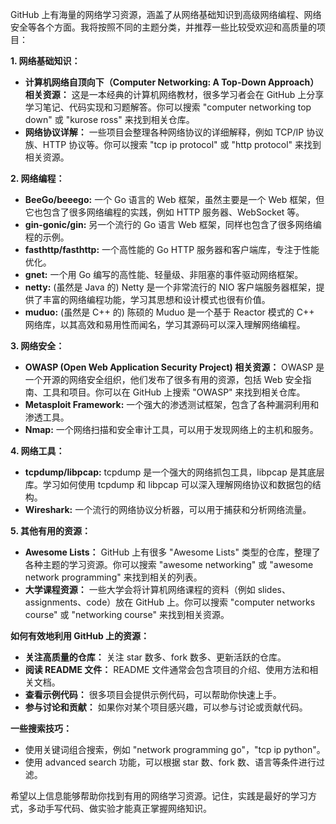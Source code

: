 GitHub 上有海量的网络学习资源，涵盖了从网络基础知识到高级网络编程、网络安全等各个方面。我将按照不同的主题分类，并推荐一些比较受欢迎和高质量的项目：

**1. 网络基础知识：**

- **计算机网络自顶向下（Computer Networking: A Top-Down Approach）相关资源：** 这是一本经典的计算机网络教材，很多学习者会在 GitHub 上分享学习笔记、代码实现和习题解答。你可以搜索 "computer networking top down" 或 "kurose ross" 来找到相关仓库。
- **网络协议详解：** 一些项目会整理各种网络协议的详细解释，例如 TCP/IP 协议族、HTTP 协议等。你可以搜索 "tcp ip protocol" 或 "http protocol" 来找到相关资源。

**2. 网络编程：**

- **BeeGo/beeego:** 一个 Go 语言的 Web 框架，虽然主要是一个 Web 框架，但它也包含了很多网络编程的实践，例如 HTTP 服务器、WebSocket 等。
- **gin-gonic/gin:** 另一个流行的 Go 语言 Web 框架，同样也包含了很多网络编程的示例。
- **fasthttp/fasthttp:** 一个高性能的 Go HTTP 服务器和客户端库，专注于性能优化。
- **gnet:** 一个用 Go 编写的高性能、轻量级、非阻塞的事件驱动网络框架。
- **netty:** (虽然是 Java 的) Netty 是一个非常流行的 NIO 客户端服务器框架，提供了丰富的网络编程功能，学习其思想和设计模式也很有价值。
- **muduo:** (虽然是 C++ 的) 陈硕的 Muduo 是一个基于 Reactor 模式的 C++ 网络库，以其高效和易用性而闻名，学习其源码可以深入理解网络编程。

**3. 网络安全：**

- **OWASP (Open Web Application Security Project) 相关资源：** OWASP 是一个开源的网络安全组织，他们发布了很多有用的资源，包括 Web 安全指南、工具和项目。你可以在 GitHub 上搜索 "OWASP" 来找到相关仓库。
- **Metasploit Framework:** 一个强大的渗透测试框架，包含了各种漏洞利用和渗透工具。
- **Nmap:** 一个网络扫描和安全审计工具，可以用于发现网络上的主机和服务。

**4. 网络工具：**

- **tcpdump/libpcap:** tcpdump 是一个强大的网络抓包工具，libpcap 是其底层库。学习如何使用 tcpdump 和 libpcap 可以深入理解网络协议和数据包的结构。
- **Wireshark:** 一个流行的网络协议分析器，可以用于捕获和分析网络流量。

**5. 其他有用的资源：**

- **Awesome Lists：** GitHub 上有很多 "Awesome Lists" 类型的仓库，整理了各种主题的学习资源。你可以搜索 "awesome networking" 或 "awesome network programming" 来找到相关的列表。
- **大学课程资源：** 一些大学会将计算机网络课程的资料（例如 slides、assignments、code）放在 GitHub 上。你可以搜索 "computer networks course" 或 "networking course" 来找到相关资源。

**如何有效地利用 GitHub 上的资源：**

- **关注高质量的仓库：** 关注 star 数多、fork 数多、更新活跃的仓库。
- **阅读 README 文件：** README 文件通常会包含项目的介绍、使用方法和相关文档。
- **查看示例代码：** 很多项目会提供示例代码，可以帮助你快速上手。
- **参与讨论和贡献：** 如果你对某个项目感兴趣，可以参与讨论或贡献代码。

**一些搜索技巧：**

- 使用关键词组合搜索，例如 "network programming go"，"tcp ip python"。
- 使用 advanced search 功能，可以根据 star 数、fork 数、语言等条件进行过滤。

希望以上信息能够帮助你找到有用的网络学习资源。记住，实践是最好的学习方式，多动手写代码、做实验才能真正掌握网络知识。
